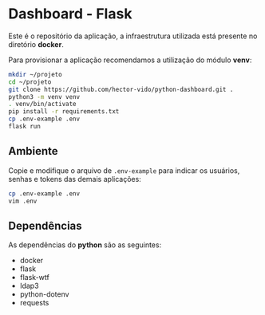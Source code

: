 # Dashboard - Flask

Este é o repositório da aplicação, a infraestrutura utilizada está presente no diretório **docker**.

Para provisionar a aplicação recomendamos a utilização do módulo **venv**:

```bash
mkdir ~/projeto
cd ~/projeto
git clone https://github.com/hector-vido/python-dashboard.git .
python3 -m venv venv
. venv/bin/activate
pip install -r requirements.txt
cp .env-example .env
flask run
```

## Ambiente

Copie e modifique o arquivo de `.env-example` para indicar os usuários, senhas e tokens das demais aplicações:

```bash
cp .env-example .env
vim .env
```

## Dependências

As dependências do **python** são as seguintes:

- docker
- flask
- flask-wtf
- ldap3
- python-dotenv
- requests
